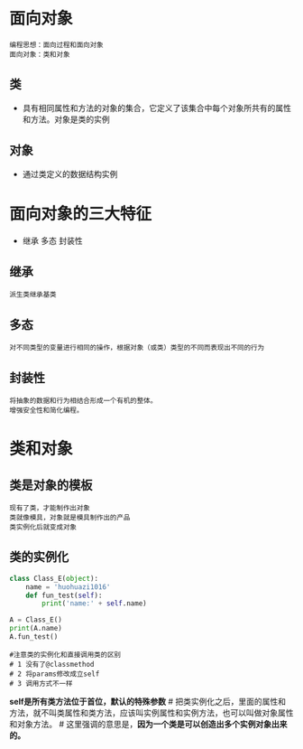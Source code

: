 # 面向对象
    编程思想：面向过程和面向对象
    面向对象：类和对象
## 类
- 具有相同属性和方法的对象的集合，它定义了该集合中每个对象所共有的属性和方法。对象是类的实例
## 对象
- 通过类定义的数据结构实例
# 面向对象的三大特征
- 继承 多态 封装性

## 继承
    派生类继承基类
## 多态
    对不同类型的变量进行相同的操作，根据对象（或类）类型的不同而表现出不同的行为
## 封装性
    将抽象的数据和行为相结合形成一个有机的整体。
    增强安全性和简化编程。

# 类和对象

## 类是对象的模板
    现有了类，才能制作出对象
    类就像模具，对象就是模具制作出的产品
    类实例化后就变成对象
## 类的实例化
```python
class Class_E(object):
    name = 'huohuazi1016'
    def fun_test(self):
        print('name:' + self.name)

A = Class_E()
print(A.name)
A.fun_test()
```
    #注意类的实例化和直接调用类的区别
    # 1 没有了@classmethod
    # 2 将params修改成立self
    # 3 调用方式不一样
**self是所有类方法位于首位，默认的特殊参数**
    # 把类实例化之后，里面的属性和方法，就不叫类属性和类方法，应该叫实例属性和实例方法，也可以叫做对象属性和对象方法。
    # 这里强调的意思是，**因为一个类是可以创造出多个实例对象出来的。**


